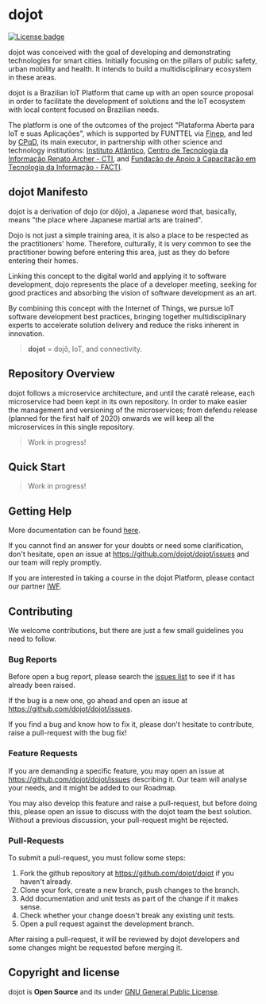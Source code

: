 # dojot

[![License badge](https://img.shields.io/badge/license-GPL-blue.svg)](https://opensource.org/licenses/GPL-3.0)

dojot was conceived with the goal of developing and demonstrating technologies for smart cities. Initially focusing on the pillars of public safety, urban mobility and health. It intends to build a multidisciplinary ecosystem in these areas.

dojot is a Brazilian IoT Platform that came up with an open source proposal in order to facilitate the development of solutions and the IoT ecosystem with local content focused on Brazilian needs.

The platform is one of the outcomes of the project "Plataforma Aberta para IoT e suas Aplicações", which is supported by FUNTTEL via [Finep](http://www.finep.gov.br/), and led  by [CPqD](https://www.cpqd.com.br/en/), its main executor, in partnership with other science and technology institutions: [Instituto Atlântico](http://www.atlantico.com.br/?lang=en), [Centro de Tecnologia da Informação Renato Archer - CTI](https://www.cti.gov.br/en), and [Fundação de Apoio à Capacitação em Tecnologia da Informação - FACTI](https://facti.com.br/).

## dojot Manifesto

dojot is a derivation of dojo (or dôjo), a Japanese word that, basically, means "the place where Japanese martial arts are trained".

Dojo is not just a simple training area, it is also a place to be respected as the practitioners' home. Therefore, culturally, it is very common to see the practitioner bowing before entering this area, just as they do before entering their homes.

Linking this concept to the digital world and applying it to software development, dojo represents the place of a developer meeting, seeking for good practices and absorbing the vision of software development as an art.

By combining this concept with the Internet of Things, we pursue IoT software development best practices, bringing together multidisciplinary experts to accelerate solution delivery and reduce the risks inherent in innovation.

> **dojot** = dojô, IoT, and connectivity.

## Repository Overview

dojot follows a microservice architecture, and until the caratê release, each microservice had been kept in its own repository. In order to make easier the management and versioning of the microservices; from defendu release (planned for the first half of 2020) onwards we will keep all the microservices in this single repository.

> Work in progress!

## Quick Start

> Work in progress!

## Getting Help

More documentation can be found [here](https://dojotdocs.readthedocs.io/en/latest/).

If you cannot find an answer for your doubts or need some clarification, don't hesitate, open an issue at <https://github.com/dojot/dojot/issues> and our team will reply promptly.

If you are interested in taking a course in the dojot Platform, please contact our partner [IWF](https://iwf.com.br).

## Contributing

We welcome contributions, but there are just a few small guidelines you need to follow.

### Bug Reports

Before open a bug report, please search the [issues list](https://github.com/dojot/dojot/issues) to see if it has already been raised.

If the bug is a new one, go ahead and open an issue at <https://github.com/dojot/dojot/issues>.

If you find a bug and know how to fix it, please don't hesitate to contribute, raise a pull-request with the bug fix!

### Feature Requests

If you are demanding a specific feature, you may open an issue at <https://github.com/dojot/dojot/issues> describing it. Our team will analyse your needs, and it might be added to our Roadmap.

You may also develop this feature and raise a pull-request, but before doing this, please open an issue to discuss with the dojot team the best solution. Without a previous discussion, your pull-request might be rejected.

### Pull-Requests

To submit a pull-request, you must follow some steps:

1. Fork the github repository at <https://github.com/dojot/dojot> if you haven't already.
2. Clone your fork, create a new branch, push changes to the branch.
3. Add documentation and unit tests as part of the change if it makes sense.
4. Check whether your change doesn't break any existing unit tests.
5. Open a pull request against the development branch.

After raising a pull-request, it will be reviewed by dojot developers and some changes might be requested before merging it.

## Copyright and license

dojot is **Open Source** and its under [GNU General Public License](https://www.gnu.org/licenses/gpl-3.0.en.html).
